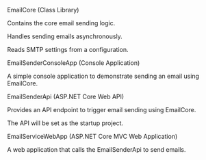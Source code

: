 EmailCore (Class Library)

Contains the core email sending logic.

Handles sending emails asynchronously.

Reads SMTP settings from a configuration.

EmailSenderConsoleApp (Console Application)

A simple console application to demonstrate sending an email using EmailCore.

EmailSenderApi (ASP.NET Core Web API)

Provides an API endpoint to trigger email sending using EmailCore.

The API will be set as the startup project.

EmailServiceWebApp (ASP.NET Core MVC Web Application)

A web application that calls the EmailSenderApi to send emails.
